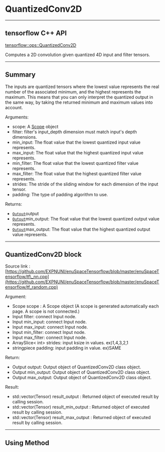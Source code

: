 # QuantizedConv2D

---

## tensorflow C++ API

[tensorflow::ops::QuantizedConv2D](https://www.tensorflow.org/api_docs/cc/class/tensorflow/ops/quantized-conv2-d)

Computes a 2D convolution given quantized 4D input and filter tensors.

---

## Summary

The inputs are quantized tensors where the lowest value represents the real number of the associated minimum, and the highest represents the maximum. This means that you can only interpret the quantized output in the same way, by taking the returned minimum and maximum values into account.

Arguments:

* scope: A [Scope](https://www.tensorflow.org/api_docs/cc/class/tensorflow/scope.html#classtensorflow_1_1_scope) object
* filter: filter's input\_depth dimension must match input's depth dimensions.
* min\_input: The float value that the lowest quantized input value represents.
* max\_input: The float value that the highest quantized input value represents.
* min\_filter: The float value that the lowest quantized filter value represents.
* max\_filter: The float value that the highest quantized filter value represents.
* strides: The stride of the sliding window for each dimension of the input tensor.
* padding: The type of padding algorithm to use.

Returns:

* [`Output`](https://www.tensorflow.org/api_docs/cc/class/tensorflow/output.html#classtensorflow_1_1_output)output
* [`Output`](https://www.tensorflow.org/api_docs/cc/class/tensorflow/output.html#classtensorflow_1_1_output)min\_output: The float value that the lowest quantized output value represents.
* [`Output`](https://www.tensorflow.org/api_docs/cc/class/tensorflow/output.html#classtensorflow_1_1_output)max\_output: The float value that the highest quantized output value represents.

---

## QuantizedConv2D block

Source link : [https://github.com/EXPNUNI/enuSpaceTensorflow/blob/master/enuSpaceTensorflow/tf\_nn.cpp](https://github.com/EXPNUNI/enuSpaceTensorflow/blob/master/enuSpaceTensorflow/tf_random.cpp)

Argument:

* Scope scope : A Scope object \(A scope is generated automatically each page. A scope is not connected.\)
* Input filter: connect  Input node.
* Input min\_input: connect  Input node.
* Input max\_input: connect  Input node.
* Input min\_filter: connect  Input node.
* Input max\_filter: connect  Input node.
* ArraySlice&lt; int&gt; strides: input ksize in values. ex\)1,4,3,2,1
* stringpiece padding: input padding in value. ex\)SAME

Return:

* Output output: Output object of QuantizedConv2D class object.
* Output min\_output: Output object of QuantizedConv2D class object.
* Output max\_output: Output object of QuantizedConv2D class object.

Result:

* std::vector\(Tensor\) result\_output  : Returned object of executed result by calling session.
* std::vector\(Tensor\) result\_min\_output  : Returned object of executed result by calling session.
* std::vector\(Tensor\) result\_max\_output  : Returned object of executed result by calling session.

---

## Using Method



